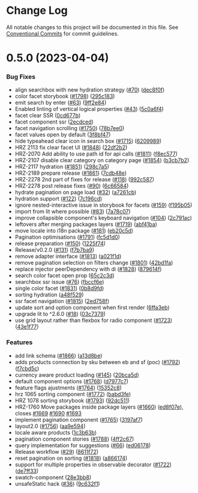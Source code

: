 # Change Log

All notable changes to this project will be documented in this file.
See [Conventional Commits](https://conventionalcommits.org) for commit guidelines.

# 0.5.0 (2023-04-04)


### Bug Fixes

* align searchbox with new hydration strategy ([#70](https://github.com/spryker/oryx/issues/70)) ([dec8f0f](https://github.com/spryker/oryx/commit/dec8f0f77b9e32998a6673dcbec6c5df44fabaab))
* color facet storybook ([#1798](https://github.com/spryker/oryx/issues/1798)) ([295c183](https://github.com/spryker/oryx/commit/295c183d6cae7cbf7892e9866665ef685129e120))
* emit search by enter ([#63](https://github.com/spryker/oryx/issues/63)) ([9ff2e84](https://github.com/spryker/oryx/commit/9ff2e843b54f0d5a74f70afdef78e05e60509f37))
* Enabled linting of vertical logical properties ([#43](https://github.com/spryker/oryx/issues/43)) ([5c0a6f4](https://github.com/spryker/oryx/commit/5c0a6f44ade637d6ed6cbed2950e96185f6076c9))
* facet clear SSR ([0cd677b](https://github.com/spryker/oryx/commit/0cd677b7de818ae6f8f4d47cf5cc882ac064d912))
* facet component ssr ([2ecdced](https://github.com/spryker/oryx/commit/2ecdcedfdb7b6e2c15fe61c0741f608f42d19afd))
* facet navigation scrolling ([#1750](https://github.com/spryker/oryx/issues/1750)) ([78b7ee0](https://github.com/spryker/oryx/commit/78b7ee0e1dec3a89f49a212b6b4b5afee15d4f0b))
* facet values open by default ([3f8bf47](https://github.com/spryker/oryx/commit/3f8bf476271f22d40c7380ecbaae89f5c018f321))
* hide typeahead clear icon in search box ([#1715](https://github.com/spryker/oryx/issues/1715)) ([6209989](https://github.com/spryker/oryx/commit/6209989deb8082fbf104912c752c41eaa4eda0e4))
* HRZ 2113 fix clear facet UI ([#1848](https://github.com/spryker/oryx/issues/1848)) ([22df2b2](https://github.com/spryker/oryx/commit/22df2b2d4e4e17407aabd616a9a98d3caed8ca4e))
* HRZ-2070 Add ability to use path id for api calls ([#1811](https://github.com/spryker/oryx/issues/1811)) ([f8ec577](https://github.com/spryker/oryx/commit/f8ec5775b71a35a180b6c59405c1df0fff244b1c))
* HRZ-2107 disable clear category on category page ([#1854](https://github.com/spryker/oryx/issues/1854)) ([b3cb7b2](https://github.com/spryker/oryx/commit/b3cb7b29f4d76058811b193e86476e5723fd7826))
* HRZ-2117 hydration ([#1851](https://github.com/spryker/oryx/issues/1851)) ([298c7a5](https://github.com/spryker/oryx/commit/298c7a50a5ce50bf43295ff0791f31e5d5c7fe32))
* HRZ-2189 prepare release ([#1861](https://github.com/spryker/oryx/issues/1861)) ([7cdb48e](https://github.com/spryker/oryx/commit/7cdb48e3c26c1ca8f12d469e9a73d75cd3c03f78))
* HRZ-2278 2nd part of fixes for release ([#118](https://github.com/spryker/oryx/issues/118)) ([992c587](https://github.com/spryker/oryx/commit/992c58714eed594fe900d2645bba4a9a59c0fee2))
* HRZ-2278 post release fixes ([#90](https://github.com/spryker/oryx/issues/90)) ([6c66584](https://github.com/spryker/oryx/commit/6c66584f5d1e51dcfc3a23c4beaf04f24b4bdb69))
* hydrate pagination on page load ([#32](https://github.com/spryker/oryx/issues/32)) ([a7261cb](https://github.com/spryker/oryx/commit/a7261cb165875adbea9f689085aa259ef831c030))
* hydration support ([#122](https://github.com/spryker/oryx/issues/122)) ([7c196cd](https://github.com/spryker/oryx/commit/7c196cd145b5add5b261f637d8476d6b97665f32))
* ignore nested-interactive issue in storybook for facets ([#159](https://github.com/spryker/oryx/issues/159)) ([f195b05](https://github.com/spryker/oryx/commit/f195b05e6faca670e2c0ec9f2a17f309a696b067))
* import from lit where possible ([#83](https://github.com/spryker/oryx/issues/83)) ([7a78c07](https://github.com/spryker/oryx/commit/7a78c07652ead1f98f7e5323906cfe5275365e8a))
* improve collapsible component's keyboard navigation ([#104](https://github.com/spryker/oryx/issues/104)) ([2c791ac](https://github.com/spryker/oryx/commit/2c791ac655ea53a74767128844bd709294140509))
* leftovers after merging packages layers ([#1719](https://github.com/spryker/oryx/issues/1719)) ([abf41ba](https://github.com/spryker/oryx/commit/abf41ba83682e7d6d4972a130c0f336e59e3faa4))
* move locale into i18n package ([#181](https://github.com/spryker/oryx/issues/181)) ([eb20c5d](https://github.com/spryker/oryx/commit/eb20c5dbf5bbb35e829b9faa1c1ada8bdc34203a))
* Pagination optimisations ([#1791](https://github.com/spryker/oryx/issues/1791)) ([fc5d1d0](https://github.com/spryker/oryx/commit/fc5d1d021171191395640578ea34958587d64365))
* release preparation ([#150](https://github.com/spryker/oryx/issues/150)) ([1225f74](https://github.com/spryker/oryx/commit/1225f74b48928d61d0574a9dc275999c1f0602ac))
* Release/v0.2.0 ([#131](https://github.com/spryker/oryx/issues/131)) ([f7b7ba9](https://github.com/spryker/oryx/commit/f7b7ba9b8dba11e407269fb14b120792b664ab9d))
* remove adapter interface ([#1813](https://github.com/spryker/oryx/issues/1813)) ([a021f1d](https://github.com/spryker/oryx/commit/a021f1d3b5f50cc703264521c7864165fba16bd4))
* remove pagination selection on filters change ([#1801](https://github.com/spryker/oryx/issues/1801)) ([42bd1fa](https://github.com/spryker/oryx/commit/42bd1fa304a8b80f3e25a1907fccbc4108288114))
* replace injector peerDependency with di ([#1828](https://github.com/spryker/oryx/issues/1828)) ([879614f](https://github.com/spryker/oryx/commit/879614f5e7cda0ba45ece4f12cce386457ab6105))
* search color facet open prop ([65c2c3d](https://github.com/spryker/oryx/commit/65c2c3dcbd8d2f225980baef9d6d824839ab0521))
* searchbox ssr issue ([#76](https://github.com/spryker/oryx/issues/76)) ([fbccf6e](https://github.com/spryker/oryx/commit/fbccf6ec01e443b1e42fbfc4a3ec142802f53e7b))
* single color facet ([#1831](https://github.com/spryker/oryx/issues/1831)) ([0b8d9fd](https://github.com/spryker/oryx/commit/0b8d9fdcff460e3f027fdfd47f232e7f54efe05a))
* sorting hydration ([a48f529](https://github.com/spryker/oryx/commit/a48f52973b6fcd4b158d90187eba110c64ba57a8))
* ssr facet navigation ([#1815](https://github.com/spryker/oryx/issues/1815)) ([2ed758f](https://github.com/spryker/oryx/commit/2ed758fdc449c84eaac90b8a7dbc6caf6360f516))
* update sort and option component when first render ([6ffa3eb](https://github.com/spryker/oryx/commit/6ffa3eb4fe48be412073a89ec64c3b18b7b96fb2))
* upgrade lit to ^2.6.0 ([#18](https://github.com/spryker/oryx/issues/18)) ([03c7379](https://github.com/spryker/oryx/commit/03c7379ea6977e77943fe820352e117266482881))
* use grid layout rather than flexbox for radio component ([#1723](https://github.com/spryker/oryx/issues/1723)) ([43e1f77](https://github.com/spryker/oryx/commit/43e1f77395a200f42e9536f56275360d3e9235b6))


### Features

* add link schema ([#1866](https://github.com/spryker/oryx/issues/1866)) ([a13d8be](https://github.com/spryker/oryx/commit/a13d8be9fbc6202dcfd2b6487f3197d8b10f4aeb))
* adds products connection by sku between eb and sf (poc) ([#1792](https://github.com/spryker/oryx/issues/1792)) ([f7cbd5c](https://github.com/spryker/oryx/commit/f7cbd5c143ce49e5bf278298975a073a2bb8060d))
* currency aware product loading ([#145](https://github.com/spryker/oryx/issues/145)) ([20bca5d](https://github.com/spryker/oryx/commit/20bca5dda3d0b866e3ad1a3d1a399f7029e55fc9))
* default component options ([#1768](https://github.com/spryker/oryx/issues/1768)) ([d7977c7](https://github.com/spryker/oryx/commit/d7977c788bedd2bcdb066c509d4ebed8d2a54b12))
* feature flags ajustments ([#1764](https://github.com/spryker/oryx/issues/1764)) ([15352c8](https://github.com/spryker/oryx/commit/15352c8b24719c92bc8d60845ce3c952b1f9d4e7))
* hrz 1065 sorting component ([#1772](https://github.com/spryker/oryx/issues/1772)) ([babd3fe](https://github.com/spryker/oryx/commit/babd3feaa725a4629505be090689faa3166287f4))
* HRZ 1078 sorting storybook ([#1793](https://github.com/spryker/oryx/issues/1793)) ([92dc511](https://github.com/spryker/oryx/commit/92dc511bcde6e81d2675953e9b96da540a37cef1))
* HRZ-1760 Move packages inside package layers ([#1660](https://github.com/spryker/oryx/issues/1660)) ([ed8f07e](https://github.com/spryker/oryx/commit/ed8f07e513a1e2dadb810a72b9785b3fab5fd375)), closes [#1669](https://github.com/spryker/oryx/issues/1669) [#1690](https://github.com/spryker/oryx/issues/1690) [#1693](https://github.com/spryker/oryx/issues/1693)
* implement pagination component ([#1765](https://github.com/spryker/oryx/issues/1765)) ([3197af7](https://github.com/spryker/oryx/commit/3197af74c39b8d58ced7457cf370535560d5a282))
* layout2.0 ([#1756](https://github.com/spryker/oryx/issues/1756)) ([aa9e594](https://github.com/spryker/oryx/commit/aa9e594e1569429da400aad4306c18498eba1334))
* locale aware products ([1c3b63b](https://github.com/spryker/oryx/commit/1c3b63bb30da3a79122703c208dac09b87d5cda8))
* pagination component stories ([#1788](https://github.com/spryker/oryx/issues/1788)) ([4ff2c67](https://github.com/spryker/oryx/commit/4ff2c6744b60be03e3dfd9644bcd8cc6b4c9794d))
* query implementation for suggestions ([#66](https://github.com/spryker/oryx/issues/66)) ([ed06178](https://github.com/spryker/oryx/commit/ed061783fa848a63020b1d6ba441a9bd55ee9612))
* Release workflow ([#29](https://github.com/spryker/oryx/issues/29)) ([8611f72](https://github.com/spryker/oryx/commit/8611f72e2c14f9bef80fa28bd26ca89c7fcacb16))
* reset pagination on sorting ([#1818](https://github.com/spryker/oryx/issues/1818)) ([a866174](https://github.com/spryker/oryx/commit/a866174aaf7c2046882b06b2e6f3dfef7a9854c7))
* support for multiple properties in observable decorator ([#1722](https://github.com/spryker/oryx/issues/1722)) ([de7ff33](https://github.com/spryker/oryx/commit/de7ff33f0847a93af5a23d86012adbbc3a60f04f))
* swatch-component ([28e3bb8](https://github.com/spryker/oryx/commit/28e3bb84e1d5124d41a4830be809f95ac8243d23))
* unsafeStatic hack ([#36](https://github.com/spryker/oryx/issues/36)) ([9c632f1](https://github.com/spryker/oryx/commit/9c632f1335f7dd0b0123253c74633a0fd873fb0c))
